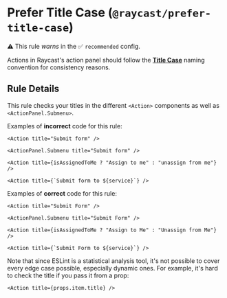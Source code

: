 # Prefer Title Case (`@raycast/prefer-title-case`)

⚠️ This rule _warns_ in the ✅ `recommended` config.

<!-- end auto-generated rule header -->

Actions in Raycast's action panel should follow the [**Title Case**](https://en.wikipedia.org/wiki/Title_case) naming convention for consistency reasons.

## Rule Details

This rule checks your titles in the different `<Action>` components as well as `<ActionPanel.Submenu>`.

Examples of **incorrect** code for this rule:

```tsx
<Action title="Submit form" />
```

```tsx
<ActionPanel.Submenu title="Submit form" />
```

```tsx
<Action title={isAssignedToMe ? "Assign to me" : "unassign from me"} />
```

```tsx
<Action title={`Submit form to ${service}`} />
```

Examples of **correct** code for this rule:

```tsx
<Action title="Submit Form" />
```

```tsx
<ActionPanel.Submenu title="Submit Form" />
```

```tsx
<Action title={isAssignedToMe ? "Assign to Me" : "Unassign from Me"} />
```

```tsx
<Action title={`Submit Form to ${service}`} />
```

Note that since ESLint is a statistical analysis tool, it's not possible to cover every edge case possible, especially dynamic ones. For example, it's hard to check the title if you pass it from a prop:

```tsx
<Action title={props.item.title} />
```
